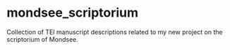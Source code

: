 # mondsee_scriptorium
Collection of TEI manuscript descriptions related to my new project on the scriptorium of Mondsee.
